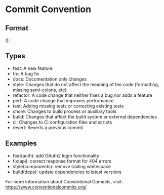 # Commit Convention

## Format
<type>(<scope>): <subject>

## Types
- feat: A new feature
- fix: A bug fix
- docs: Documentation only changes
- style: Changes that do not affect the meaning of the code (formatting, missing semi-colons, etc)
- refactor: A code change that neither fixes a bug nor adds a feature
- perf: A code change that improves performance
- test: Adding missing tests or correcting existing tests
- chore: Changes to build process or auxiliary tools
- build: Changes that affect the build system or external dependencies
- ci: Changes to CI configuration files and scripts
- revert: Reverts a previous commit

## Examples
- feat(auth): add OAuth2 login functionality
- fix(api): correct response format for 404 errors
- style(components): remove trailing whitespace
- build(deps): update dependencies to latest versions

For more information about Conventional Commits, visit:
https://www.conventionalcommits.org/
